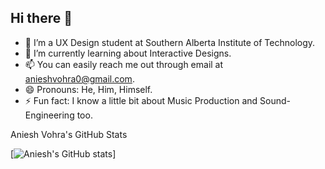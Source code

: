 ## Hi there 👋
- 🔭 I’m a UX Design student at Southern Alberta Institute of Technology.
- 🌱 I’m currently learning about Interactive Designs.
- 📫 You can easily reach me out through email at anieshvohra0@gmail.com.
- 😄 Pronouns: He, Him, Himself.
- ⚡ Fun fact: I know a little bit about Music Production and Sound-Engineering too.

<!-- 
--> Aniesh Vohra's GitHub Stats
[![Aniesh's GitHub stats](https://github-readme-stats.vercel.app/api?username=anieshvohra&show_icons=true&theme=dark)]
